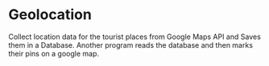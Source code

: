 # Geolocation

Collect location data for the tourist places from Google Maps API and Saves them in a Database. Another program reads the database and then marks their pins on a google map.
